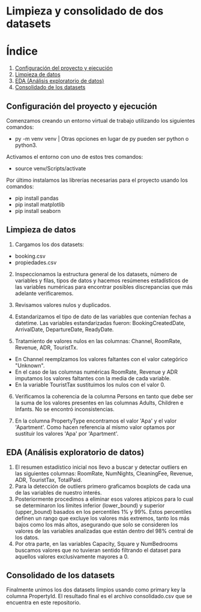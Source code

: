 # Limpieza y consolidado de dos datasets

# Índice

1. [Configuración del proyecto y ejecución](#configuración-del-proyecto-y-ejecución)
2. [Limpieza de datos](#limpieza-de-datos)
3. [EDA (Análisis exploratorio de datos)](#eda-análisis-exploratorio-de-datos)
1. [Consolidado de los datasets](#consolidado-de-los-datasets)

## Configuración del proyecto y ejecución

Comenzamos creando un entorno virtual de trabajo utilizando los siguientes comandos:

- py -m venv venv | Otras opciones en lugar de py pueden ser python o python3.

Activamos el entorno con uno de estos tres comandos:

- source venv/Scripts/activate

Por último instalamos las librerías necesarias para el proyecto usando los comandos:
- pip install pandas
- pip install matplotlib
- pip install seaborn

## Limpieza de datos

1) Cargamos los dos datasets: 

- booking.csv
- propiedades.csv

2) Inspeccionamos la estructura general de los datasets, número de variables y filas, tipos de datos y hacemos resúmenes estadísticos de las variables numéricas para encontrar posibles discrepancias que más adelante verificaremos.

3) Revisamos valores nulos y duplicados. 

4) Estandarizamos el tipo de dato de las variables que contenían fechas a datetime. Las variables estandarizadas fueron: BookingCreatedDate, ArrivalDate, DepartureDate, ReadyDate.

5) Tratamiento de valores nulos en las columnas: Channel, RoomRate, Revenue, ADR, TouristTx.

- En Channel reemplzamos los valores faltantes con el valor categórico "Unknown".
- En el caso de las columnas numéricas RoomRate, Revenue y ADR imputamos los valores faltantes con la media de cada variable. 
- En la variable TouristTax sustituimos los nulos con el valor 0.

6) Verificamos la coherencia de la columna Persons en tanto que debe ser la suma de los valores presentes en las columnas Adults, Children e Infants. No se encontró inconsistencias. 

7) En la columna PropertyType encontramos el valor 'Apa' y el valor 'Apartment'. Como hacen referencia al mismo valor optamos por sustituir los valores 'Apa' por 'Apartment'. 

## EDA (Análisis exploratorio de datos)

1) El resumen estadístico inicial nos llevo a buscar y detectar outliers en las siguientes columnas: RoomRate, NumNights, CleaningFee, Revenue, ADR, TouristTax, TotalPaid.  
2) Para la detección de outliers primero graficamos boxplots de cada una de las variables de nuestro interés. 
3) Posteriormente procedimos a eliminar esos valores atípicos para lo cual se determinaron los límites inferior (lower_bound) y superior (upper_bound) basados en los percentiles 1% y 99%. Estos percentiles definen un rango que excluye los valores más extremos, tanto los más bajos como los más altos, asegurando que solo se consideren los valores de las variables analizadas que están dentro del 98% central de los datos.
4) Por otra parte, en las variables Capacity, Square y NumBedrooms buscamos valores que no tuvieran sentido filtrando el dataset para aquellos valores exclusivamente mayores a 0.


## Consolidado de los datasets

Finalmente unimos los dos datasets limpios usando como primary key la columna PropertyId. El resultado final es el archivo consolidado.csv que se encuentra en este repositorio. 